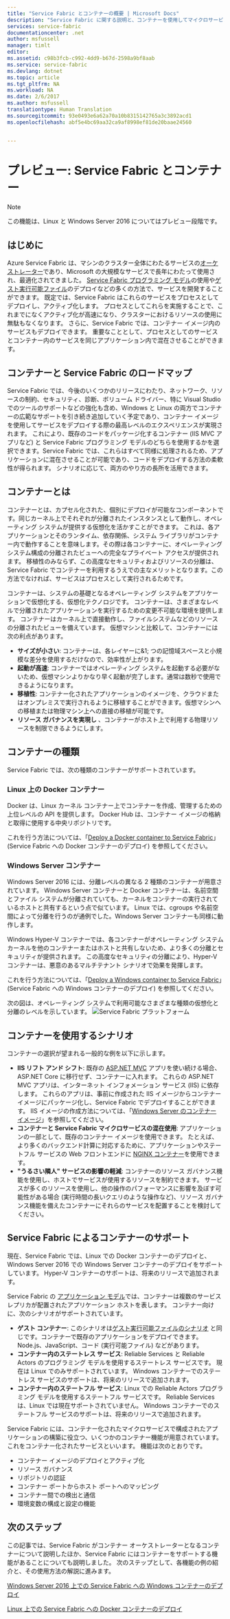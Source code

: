 ```yaml
---
title: "Service Fabric とコンテナーの概要 | Microsoft Docs"
description: "Service Fabric に関する説明と、コンテナーを使用してマイクロサービス アプリケーションをデプロイする方法の概要を示します。 この記事では、コンテナーの使い方と、Service Fabric で利用可能な機能の概要について説明しています。"
services: service-fabric
documentationcenter: .net
author: msfussell
manager: timlt
editor: 
ms.assetid: c98b3fcb-c992-4dd9-b67d-2598a9bf8aab
ms.service: service-fabric
ms.devlang: dotnet
ms.topic: article
ms.tgt_pltfrm: NA
ms.workload: NA
ms.date: 2/6/2017
ms.author: msfussell
translationtype: Human Translation
ms.sourcegitcommit: 93e0493e6a62a70a10b8315142765a3c3892acd1
ms.openlocfilehash: abf5e4bc69aa32ca9af8998ef81de20baae24560


---
```

# <a name="preview-service-fabric-and-containers"></a>プレビュー: Service Fabric とコンテナー
> [!NOTE]
> この機能は、Linux と Windows Server 2016 についてはプレビュー段階です。 
>   

## <a name="introduction"></a>はじめに
Azure Service Fabric は、マシンのクラスター全体にわたるサービスの[オーケストレーター](service-fabric-cluster-resource-manager-introduction.md)であり、Microsoft の大規模なサービスで長年にわたって使用され、最適化されてきました。 [Service Fabric プログラミング モデル](service-fabric-choose-framework.md)の使用や[ゲスト実行可能ファイル](service-fabric-deploy-existing-app.md)のデプロイなどの多くの方法で、サービスを開発することができます。 既定では、Service Fabric はこれらのサービスをプロセスとしてデプロイし、アクティブ化します。 プロセスとしてこれらを実施することで、これまでになくアクティブ化が高速になり、クラスターにおけるリソースの使用に無駄もなくなります。 さらに、Service Fabric では、コンテナー イメージ内のサービスもデプロイできます。 重要なこととして、プロセスとしてのサービスとコンテナー内のサービスを同じアプリケーション内で混在させることができます。 

## <a name="containers-and-service-fabric-roadmap"></a>コンテナーと Service Fabric のロードマップ
Service Fabric では、今後のいくつかのリリースにわたり、ネットワーク、リソースの制約、セキュリティ、診断、ボリューム ドライバー、特に Visual Studio でのツールのサポートなどの強化も含め、Windows と Linux の両方でコンテナーの広範なサポートを引き続き追加していく予定であり、コンテナー イメージを使用してサービスをデプロイする際の最高レベルのエクスペリエンスが実現されます。 これにより、既存のコードをパッケージ化するコンテナー (IIS MVC アプリなど) と Service Fabric プログラミング モデルのどちらを使用するかを選択できます。Service Fabric では、これらはすべて同様に処理されるため、アプリケーションに混在させることが可能であり、コードをデプロイする方法の柔軟性が得られます。 シナリオに応じて、両方のやり方の長所を活用できます。

## <a name="what-are-containers"></a>コンテナーとは
コンテナーとは、カプセル化された、個別にデプロイが可能なコンポーネントです。同じカーネル上でそれぞれが分離されたインスタンスとして動作し、オペレーティング システムが提供する仮想化を活かすことができます。 これは、各アプリケーションとそのランタイム、依存関係、システム ライブラリがコンテナー内で動作することを意味します。その際は各コンテナーに、オペレーティング システム構成の分離されたビューへの完全なプライベート アクセスが提供されます。 移植性のみならず、この高度なセキュリティおよびリソースの分離は、Service Fabric でコンテナーを利用するうえでの主なメリットとなります。この方法でなければ、サービスはプロセスとして実行されるためです。

コンテナーは、システムの基礎となるオペレーティング システムをアプリケーションで仮想化する、仮想化テクノロジです。 コンテナーは、さまざまなレベルで分離されたアプリケーションを実行するための変更不可能な環境を提供します。 コンテナーはカーネル上で直接動作し、ファイルシステムなどのリソースの分離されたビューを備えています。 仮想マシンと比較して、コンテナーには次の利点があります。

* **サイズが小さい**: コンテナーは、各レイヤーに&1; つの記憶域スペースと小規模な差分を使用するだけなので、効率性が上がります。
* **起動が高速**: コンテナーではオペレーティング システムを起動する必要がないため、仮想マシンよりかなり早く起動が完了します。通常は数秒で使用できるようになります。
* **移植性**: コンテナー化されたアプリケーションのイメージを、クラウドまたはオンプレミスで実行されるように移植することができます。仮想マシンへの移植または物理マシン上への直接の移植が可能です。
* **リソース ガバナンスを実現し** 、コンテナーがホスト上で利用する物理リソースを制限できるようにします。

## <a name="container-types"></a>コンテナーの種類
Service Fabric では、次の種類のコンテナーがサポートされています。

### <a name="docker-containers-on-linux"></a>Linux 上の Docker コンテナー
Docker は、Linux カーネル コンテナー上でコンテナーを作成、管理するための上位レベルの API を提供します。 Docker Hub は、コンテナー イメージの格納と取得に使用する中央リポジトリです。

これを行う方法については、「[Deploy a Docker container to Service Fabric](service-fabric-deploy-container-linux.md)」 (Service Fabric への Docker コンテナーのデプロイ) を参照してください。

### <a name="windows-server-containers"></a>Windows Server コンテナー
Windows Server 2016 には、分離レベルの異なる 2 種類のコンテナーが用意されています。 Windows Server コンテナーと Docker コンテナーは、名前空間とファイル システムが分離されていても、カーネルをコンテナーの実行されているホストと共有するという点で似ています。 Linux では、cgroups や名前空間によって分離を行うのが通例でした。Windows Server コンテナーも同様に動作します。

Windows Hyper-V コンテナーでは、各コンテナーがオペレーティング システム カーネルを他のコンテナーまたはホストと共有しないため、より多くの分離とセキュリティが提供されます。 この高度なセキュリティの分離により、Hyper-V コンテナーは、悪意のあるマルチテナント シナリオで効果を発揮します。

これを行う方法については、「[Deploy a Windows container to Service Fabric](service-fabric-deploy-container.md)」(Service Fabric への Windows コンテナーのデプロイ) を参照してください。

次の図は、オペレーティング システムで利用可能なさまざまな種類の仮想化と分離のレベルを示しています。
![Service Fabric プラットフォーム][Image1]

## <a name="scenarios-for-using-containers"></a>コンテナーを使用するシナリオ
コンテナーの選択が望まれる一般的な例を以下に示します。

* **IIS リフト アンド シフト**: 既存の [ASP.NET MVC](https://www.asp.net/mvc) アプリを使い続ける場合、ASP.NET Core に移行せず、コンテナーに入れます。 これらの ASP.NET MVC アプリは、インターネット インフォメーション サービス (IIS) に依存します。 これらのアプリは、事前に作成された IIS イメージからコンテナー イメージにパッケージ化し、Service Fabric でデプロイすることができます。 IIS イメージの作成方法については、「[Windows Server のコンテナー イメージ](https://msdn.microsoft.com/virtualization/windowscontainers/quick_start/quick_start_images)」を参照してください。
* **コンテナーと Service Fabric マイクロサービスの混在使用**: アプリケーションの一部として、既存のコンテナー イメージを使用できます。 たとえば、より多くのバックエンド計算に対応するために、アプリケーションやステートフル サービスの Web フロントエンドに [NGINX コンテナー](https://hub.docker.com/_/nginx/)を使用できます。
* **"うるさい隣人" サービスの影響の軽減**: コンテナーのリソース ガバナンス機能を使用し、ホストでサービスが使用するリソースを制約できます。 サービスが多くのリソースを使用し、他の操作のパフォーマンスに影響を及ぼす可能性がある場合 (実行時間の長いクエリのような操作など)、リソース ガバナンス機能を備えたコンテナーにそれらのサービスを配置することを検討してください。

## <a name="service-fabric-support-for-containers"></a>Service Fabric によるコンテナーのサポート
現在、Service Fabric では、Linux での Docker コンテナーのデプロイと、Windows Server 2016 での Windows Server コンテナーのデプロイをサポートしています。 Hyper-V コンテナーのサポートは、将来のリリースで追加されます。

Service Fabric の [アプリケーション モデル](service-fabric-application-model.md)では、コンテナーは複数のサービス レプリカが配置されたアプリケーション ホストを表します。 コンテナー向けに、次のシナリオがサポートされています。

* **ゲスト コンテナー**: このシナリオは[ゲスト実行可能ファイルのシナリオ](service-fabric-deploy-existing-app.md) と同じです。コンテナーで既存のアプリケーションをデプロイできます。 Node.js、JavaScript、コード (実行可能ファイル) などがあります。
* **コンテナー内のステートレス サービス**: Reliable Services と Reliable Actors のプログラミング モデルを使用するステートレス サービスです。 現在は Linux でのみサポートされています。 Windows コンテナーでのステートレス サービスのサポートは、将来のリリースで追加されます。
* **コンテナー内のステートフル サービス**: Linux での Reliable Actors プログラミング モデルを使用するステートフル サービスです。 Reliable Services は、Linux では現在サポートされていません。  Windows コンテナーでのステートフル サービスのサポートは、将来のリリースで追加されます。

Service Fabric には、コンテナー化されたマイクロサービスで構成されたアプリケーションの構築に役立つ、いくつかのコンテナー機能が用意されています。 これをコンテナー化されたサービスといいます。 機能は次のとおりです。

* コンテナー イメージのデプロイとアクティブ化
* リソース ガバナンス
* リポジトリの認証
* コンテナー ポートからホスト ポートへのマッピング
* コンテナー間での検出と通信
* 環境変数の構成と設定の機能

## <a name="next-steps"></a>次のステップ
この記事では、Service Fabric がコンテナー オーケストレーターとなるコンテナーについて説明したほか、Service Fabric にはコンテナーをサポートする機能があることについても説明しました。 次のステップとして、各機能の例の紹介と、その使用方法の解説に進みます。

[Windows Server 2016 上での Service Fabric への Windows コンテナーのデプロイ](service-fabric-deploy-container.md)

[Linux 上での Service Fabric への Docker コンテナーのデプロイ](service-fabric-deploy-container-linux.md)

[Image1]: media/service-fabric-containers/Service-Fabric-Types-of-Isolation.png



<!--HONumber=Feb17_HO2-->


